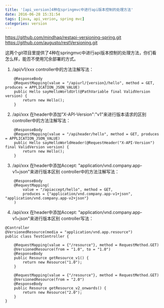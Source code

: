 ```yaml
---
title: '[api_version]4种在springmvc中进行api版本控制的处理方法'
date: 2016-06-28 15:31:54
tags: [java, api_verion, spring mvc]
categories: version
---
```


https://github.com/mindhaq/restapi-versioning-spring.git
https://github.com/augusto/restVersioning.git

这两个git项目里提供了4种在springmvc中进行api版本控制的处理方法，你们看怎么样，能否不使用冗余部署的方式。

1. /api/v1/xxx
controller中的方法注解写法：
```
    @ResponseBody
    @RequestMapping(value = "/apiurl/{version}/hello", method = GET, produces = APPLICATION_JSON_VALUE)
    public Hello sayHelloWorldUrl(@PathVariable final ValidVersion version) {
        return new Hello();
    }
```
2. /api/xxx
在header中添加"X-API-Version":"v1"来进行版本请求的区别
controller中的方法注解写法：
```
    @ResponseBody
    @RequestMapping(value = "/apiheader/hello", method = GET, produces = APPLICATION_JSON_VALUE)
    public Hello sayHelloWorldHeader(@RequestHeader("X-API-Version") final ValidVersion version) {
        return new Hello();
    }
```

3. /api/xxx
在header中添加Accept: "application/vnd.company.app-v1+json"来进行版本区别
controller中的方法注解写法：
```
    @ResponseBody
    @RequestMapping(
        value = "/apiaccept/hello", method = GET,
        produces = {"application/vnd.company.app-v1+json", "application/vnd.company.app-v2+json"}
    )
```
4. /api/xxx
在header中添加Accept: "application/vnd.company.app-v1+json"来进行版本区别
controller写法：
```
@Controller
@VersionedResource(media = "application/vnd.app.resource")
public class TestController {

    @RequestMapping(value = {"/resource"}, method = RequestMethod.GET)
    @VersionedResource(from = "1.0", to = "1.0")
    @ResponseBody
    public Resource getResource_v1() {
        return new Resource("1.0");
    }

    @RequestMapping(value = {"/resource"}, method = RequestMethod.GET)
    @VersionedResource(from = "2.0")
    @ResponseBody
    public Resource getResource_v2_onwards() {
        return new Resource("2.0");
    }
}